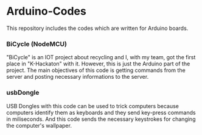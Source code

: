 # Arduino-Codes
This repository includes the codes which are written for Arduino boards.
### BiCycle (NodeMCU)
"BiCycle" is an IOT project about recycling and I, with my team, got the first place in "K-Hackaton" with it. However, this is just the Arduino part of the project. The main objectives of this code is getting commands from the server and posting necessary informations to the server.
### usbDongle
USB Dongles with this code can be used to trick computers because computers identify them as keyboards and they send key-press commands in miliseconds. And this code sends the necessary keystrokes for changing the computer's wallpaper.
